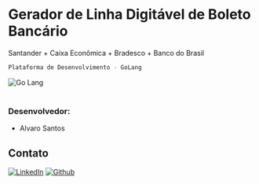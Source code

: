 # Gerador de Linha Digitável de Boleto Bancário
Santander + Caixa Econômica + Bradesco + Banco do Brasil

```sh
Plataforma de Desenvolvimento - GoLang
```

<div align="left">
    <img src="https://img.shields.io/badge/-GoLang-skyblue?style=for-the-badge" alt="Go Lang">
</div>

<br />

### Desenvolvedor:

* Alvaro Santos

## Contato

[![LinkedIn][linkedin-shield]][linkedin-url]
[![Github][github-shield]][github-url]

[linkedin-shield]: https://img.shields.io/badge/-LinkedIn-white.svg?logo=linkedin&colorB=0077B5&logoColor=white
[linkedin-url]: https://www.linkedin.com/in/alvaro-andrade-48596b117/
[github-shield]: https://img.shields.io/badge/-Github-black.svg?logo=github&colorB=181717&logoColor=white
[github-url]: https://github.com/alvarosantosph
